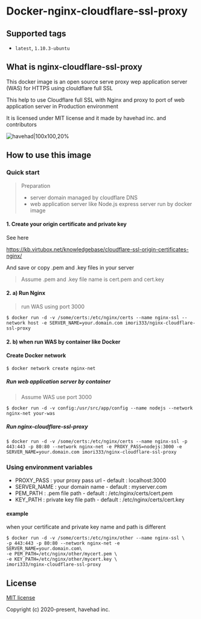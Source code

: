 # Docker-nginx-cloudflare-ssl-proxy
## Supported tags

- `latest`, `1.10.3-ubuntu`



## What is nginx-cloudflare-ssl-proxy

This docker image is an open source serve proxy wep application server (WAS) for HTTPS using clouldflare full SSL

This help to use Cloudflare full SSL with Nginx and proxy to port of web application server in Production environment 

It is licensed under MIT license and it made by havehad inc. and contributors

![havehad|100x100,20%](https://cdn.havehad.kr/image/logo/hhlogo.png)



## How to use this image

### Quick start

> Preparation
>
> - server domain managed by cloudflare DNS 
> - web application server like Node.js express server run by docker image



#### 1. Create your origin certificate and private key

See here

https://kb.virtubox.net/knowledgebase/cloudflare-ssl-origin-certificates-nginx/

And save or copy .pem and .key files in your server 

>  Assume .pem and .key file name is cert.pem and cert.key



#### 2. a) Run Nginx

> run WAS using port 3000 

```shell
$ docker run -d -v /some/certs:/etc/nginx/certs --name nginx-ssl --network host -e SERVER_NAME=your.domain.com imori333/nginx-cloudflare-ssl-proxy
```



#### 2. b) when run WAS by container like Docker

#### Create Docker network

```shell
$ docker network create nginx-net
```



##### Run web application server by container 

> Assume WAS use port 3000 

```shell
$ docker run -d -v config:/usr/src/app/config --name nodejs --network nginx-net your-was
```



##### Run nginx-cloudflare-ssl-proxy

```shell
$ docker run -d -v /some/certs:/etc/nginx/certs --name nginx-ssl -p 443:443 -p 80:80 --network nginx-net -e PROXY_PASS=nodejs:3000 -e SERVER_NAME=your.domain.com imori333/nginx-cloudflare-ssl-proxy
```



### Using environment variables

- PROXY_PASS  : your proxy pass url - default : localhost:3000
- SERVER_NAME : your domain name - default : myserver.com
- PEM_PATH : .pem file path   - default : /etc/nginx/certs/cert.pem
- KEY_PATH : private key file path - default : /etc/nginx/certs/cert.key



#### example 

when your certificate and private key name and path is different 

```shell
$ docker run -d -v /some/certs:/etc/nginx/other --name nginx-ssl \ 
-p 443:443 -p 80:80 --network nginx-net -e SERVER_NAME=your.domain.com\
-e PEM_PATH=/etc/nginx/other/mycert.pem \
-e KEY_PATH=/etc/nginx/other/mycert.key \
imori333/nginx-cloudflare-ssl-proxy
```



## License

[MIT license](https://opensource.org/licenses/MIT)

Copyright (c) 2020-present, havehad inc.

